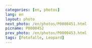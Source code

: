 ```yaml
---
categories: [en, photos]
lang: en
layout: photo
next_photo: /en/photos/P0000451.html
picname: P0000452
prev_photo: /en/photos/P0000453.html
tags: [Fotofalle, Leopard]
---
```

